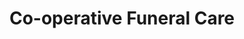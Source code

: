 ---
title: "Co-operative Funeral Care"
url: /derby/co-operative-funeral-care/
shop: funeral directors
---